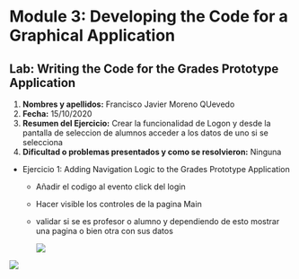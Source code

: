 # Module 3: Developing the Code for a Graphical Application

## Lab: Writing the Code for the Grades Prototype Application

1. **Nombres y apellidos:** Francisco Javier Moreno QUevedo
2. **Fecha:** 15/10/2020
3. **Resumen del Ejercicio:** Crear la funcionalidad de Logon y desde la pantalla de seleccion de alumnos acceder a los datos de uno si se selecciona
4. **Dificultad o problemas presentados y como se resolvieron:** Ninguna



- Ejercicio 1: Adding Navigation Logic to the Grades Prototype Application

  - Añadir el codigo al evento click del login

  - Hacer visible los controles de la pagina Main

  - validar si se es profesor o alumno y dependiendo de esto mostrar una pagina o bien otra con sus datos
  
    ![](C:\Users\mq288\Downloads\Mod3-Lab-Exercise1-1.jpg)

![](C:\Users\mq288\Downloads\Mod3-Lab-Exercise1-2.jpg)